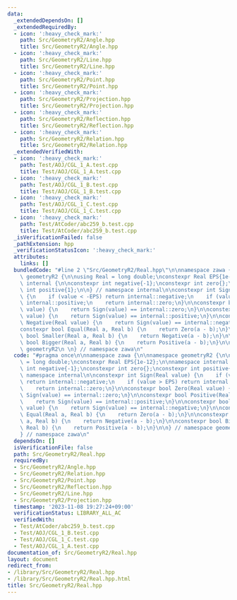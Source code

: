 ```yaml
---
data:
  _extendedDependsOn: []
  _extendedRequiredBy:
  - icon: ':heavy_check_mark:'
    path: Src/GeometryR2/Angle.hpp
    title: Src/GeometryR2/Angle.hpp
  - icon: ':heavy_check_mark:'
    path: Src/GeometryR2/Line.hpp
    title: Src/GeometryR2/Line.hpp
  - icon: ':heavy_check_mark:'
    path: Src/GeometryR2/Point.hpp
    title: Src/GeometryR2/Point.hpp
  - icon: ':heavy_check_mark:'
    path: Src/GeometryR2/Projection.hpp
    title: Src/GeometryR2/Projection.hpp
  - icon: ':heavy_check_mark:'
    path: Src/GeometryR2/Reflection.hpp
    title: Src/GeometryR2/Reflection.hpp
  - icon: ':heavy_check_mark:'
    path: Src/GeometryR2/Relation.hpp
    title: Src/GeometryR2/Relation.hpp
  _extendedVerifiedWith:
  - icon: ':heavy_check_mark:'
    path: Test/AOJ/CGL_1_A.test.cpp
    title: Test/AOJ/CGL_1_A.test.cpp
  - icon: ':heavy_check_mark:'
    path: Test/AOJ/CGL_1_B.test.cpp
    title: Test/AOJ/CGL_1_B.test.cpp
  - icon: ':heavy_check_mark:'
    path: Test/AOJ/CGL_1_C.test.cpp
    title: Test/AOJ/CGL_1_C.test.cpp
  - icon: ':heavy_check_mark:'
    path: Test/AtCoder/abc259_b.test.cpp
    title: Test/AtCoder/abc259_b.test.cpp
  _isVerificationFailed: false
  _pathExtension: hpp
  _verificationStatusIcon: ':heavy_check_mark:'
  attributes:
    links: []
  bundledCode: "#line 2 \"Src/GeometryR2/Real.hpp\"\n\nnamespace zawa {\n\nnamespace\
    \ geometryR2 {\n\nusing Real = long double;\nconstexpr Real EPS{1e-12};\n\nnamespace\
    \ internal {\n\nconstexpr int negative{-1};\nconstexpr int zero{};\nconstexpr\
    \ int positive{1};\n\n} // namespace internal\n\nconstexpr int Sign(Real value)\
    \ {\n    if (value < -EPS) return internal::negative;\n    if (value > EPS) return\
    \ internal::positive;\n    return internal::zero;\n}\n\nconstexpr bool Zero(Real\
    \ value) {\n    return Sign(value) == internal::zero;\n}\n\nconstexpr bool Positive(Real\
    \ value) {\n    return Sign(value) == internal::positive;\n}\n\nconstexpr bool\
    \ Negative(Real value) {\n    return Sign(value) == internal::negative;\n}\n\n\
    constexpr bool Equal(Real a, Real b) {\n    return Zero(a - b);\n}\n\nconstexpr\
    \ bool Smaller(Real a, Real b) {\n    return Negative(a - b);\n}\n\nconstexpr\
    \ bool Bigger(Real a, Real b) {\n    return Positive(a - b);\n}\n\n} // namespace\
    \ geometryR2\n \n} // namespace zawa\n"
  code: "#pragma once\n\nnamespace zawa {\n\nnamespace geometryR2 {\n\nusing Real\
    \ = long double;\nconstexpr Real EPS{1e-12};\n\nnamespace internal {\n\nconstexpr\
    \ int negative{-1};\nconstexpr int zero{};\nconstexpr int positive{1};\n\n} //\
    \ namespace internal\n\nconstexpr int Sign(Real value) {\n    if (value < -EPS)\
    \ return internal::negative;\n    if (value > EPS) return internal::positive;\n\
    \    return internal::zero;\n}\n\nconstexpr bool Zero(Real value) {\n    return\
    \ Sign(value) == internal::zero;\n}\n\nconstexpr bool Positive(Real value) {\n\
    \    return Sign(value) == internal::positive;\n}\n\nconstexpr bool Negative(Real\
    \ value) {\n    return Sign(value) == internal::negative;\n}\n\nconstexpr bool\
    \ Equal(Real a, Real b) {\n    return Zero(a - b);\n}\n\nconstexpr bool Smaller(Real\
    \ a, Real b) {\n    return Negative(a - b);\n}\n\nconstexpr bool Bigger(Real a,\
    \ Real b) {\n    return Positive(a - b);\n}\n\n} // namespace geometryR2\n \n\
    } // namespace zawa\n"
  dependsOn: []
  isVerificationFile: false
  path: Src/GeometryR2/Real.hpp
  requiredBy:
  - Src/GeometryR2/Angle.hpp
  - Src/GeometryR2/Relation.hpp
  - Src/GeometryR2/Point.hpp
  - Src/GeometryR2/Reflection.hpp
  - Src/GeometryR2/Line.hpp
  - Src/GeometryR2/Projection.hpp
  timestamp: '2023-11-08 19:27:24+09:00'
  verificationStatus: LIBRARY_ALL_AC
  verifiedWith:
  - Test/AtCoder/abc259_b.test.cpp
  - Test/AOJ/CGL_1_B.test.cpp
  - Test/AOJ/CGL_1_C.test.cpp
  - Test/AOJ/CGL_1_A.test.cpp
documentation_of: Src/GeometryR2/Real.hpp
layout: document
redirect_from:
- /library/Src/GeometryR2/Real.hpp
- /library/Src/GeometryR2/Real.hpp.html
title: Src/GeometryR2/Real.hpp
---
```

